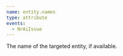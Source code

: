 ```yaml
---
name: entity.names
type: attribute
events:
  - NrAiIssue
---
```


The name of the targeted entity, if available.